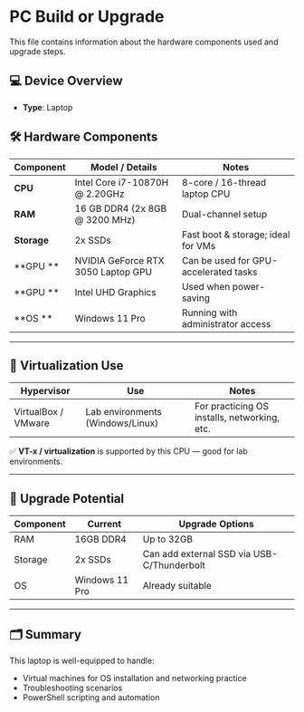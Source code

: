 # PC Build or Upgrade

This file contains information about the hardware components used and upgrade steps.

## 💻 Device Overview

- **Type**: Laptop 

## 🛠️ Hardware Components

| Component     | Model / Details                               | Notes                                |
|---------------|-----------------------------------------------|--------------------------------------|
| **CPU**       | Intel Core i7-10870H @ 2.20GHz                | 8-core / 16-thread laptop CPU        |
| **RAM**       | 16 GB DDR4 (2x 8GB @ 3200 MHz)                | Dual-channel setup                   |
| **Storage**   | 2x SSDs                                       | Fast boot & storage; ideal for VMs   |
| **GPU **      | NVIDIA GeForce RTX 3050 Laptop GPU            | Can be used for GPU-accelerated tasks|
| **GPU **      | Intel UHD Graphics                            | Used when power-saving               |
| **OS **       | Windows 11 Pro                                | Running with administrator access    |

---

## 🧪 Virtualization Use

| Hypervisor        | Use                         | Notes                              |
|-------------------|------------------------------|-------------------------------------|
| VirtualBox / VMware | Lab environments (Windows/Linux) | For practicing OS installs, networking, etc. |

✅ **VT-x / virtualization** is supported by this CPU — good for lab environments.

---

## 🔄 Upgrade Potential

| Component | Current | Upgrade Options |
|----------|---------|------------------|
| RAM      | 16GB DDR4 | Up to 32GB |
| Storage  | 2x SSDs   | Can add external SSD via USB-C/Thunderbolt |
| OS       | Windows 11 Pro | Already suitable |

---

## 🗂️ Summary

This laptop is well-equipped to handle:
- Virtual machines for OS installation and networking practice  
- Troubleshooting scenarios  
- PowerShell scripting and automation 
